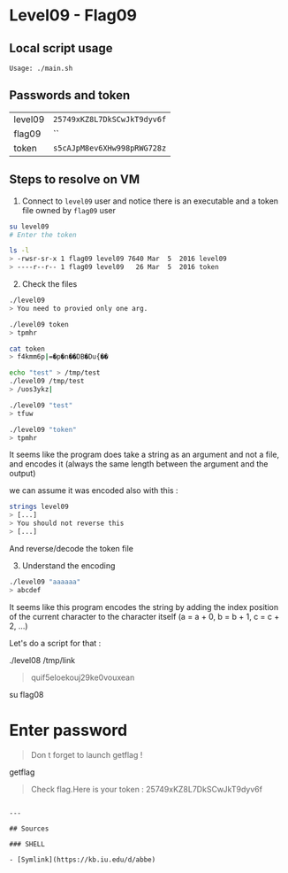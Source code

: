 # Level09 - Flag09

## Local script usage

```shell
Usage: ./main.sh
```

## Passwords and token

|         |                             |
| ------- | --------------------------- |
| level09 | `25749xKZ8L7DkSCwJkT9dyv6f` |
| flag09  | `` |
| token   | `s5cAJpM8ev6XHw998pRWG728z` |

## Steps to resolve on VM

1. Connect to `level09` user and notice there is an executable and a token file owned by `flag09` user

```bash
su level09
# Enter the token

ls -l
> -rwsr-sr-x 1 flag09 level09 7640 Mar  5  2016 level09
> ----r--r-- 1 flag09 level09   26 Mar  5  2016 token
```

2. Check the files

```bash
./level09
> You need to provied only one arg.

./level09 token
> tpmhr

cat token
> f4kmm6p|=�p�n��DB�Du{��

echo "test" > /tmp/test
./level09 /tmp/test
> /uos3ykz|

./level09 "test"
> tfuw

./level09 "token"
> tpmhr
```

It seems like the program does take a string as an argument and not a file, and encodes it (always the same length between the argument and the output)

we can assume it was encoded also with this :
```bash
strings level09
> [...]
> You should not reverse this
> [...]
```
And reverse/decode the token file

3. Understand the encoding

```bash
./level09 "aaaaaa"
> abcdef
```
It seems like this program encodes the string by adding the index position of the current character to the character itself (a = a + 0, b = b + 1, c = c + 2, ...)

Let's do a script for that :

./level08 /tmp/link
> quif5eloekouj29ke0vouxean

su flag08
# Enter password
> Don t forget to launch getflag !

getflag
> Check flag.Here is your token : 25749xKZ8L7DkSCwJkT9dyv6f
```

---

## Sources

### SHELL

- [Symlink](https://kb.iu.edu/d/abbe)